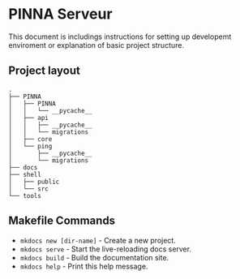 # PINNA Serveur

This document is includings instructions for setting up developemt enviroment or explanation of basic project structure.

## Project layout

```
.
├── PINNA
│   ├── PINNA
│   │   └── __pycache__
│   ├── api
│   │   ├── __pycache__
│   │   └── migrations
│   ├── core
│   └── ping
│       ├── __pycache__
│       └── migrations
├── docs
├── shell
│   ├── public
│   └── src
└── tools
```

## Makefile Commands

* `mkdocs new [dir-name]` - Create a new project.
* `mkdocs serve` - Start the live-reloading docs server.
* `mkdocs build` - Build the documentation site.
* `mkdocs help` - Print this help message.
